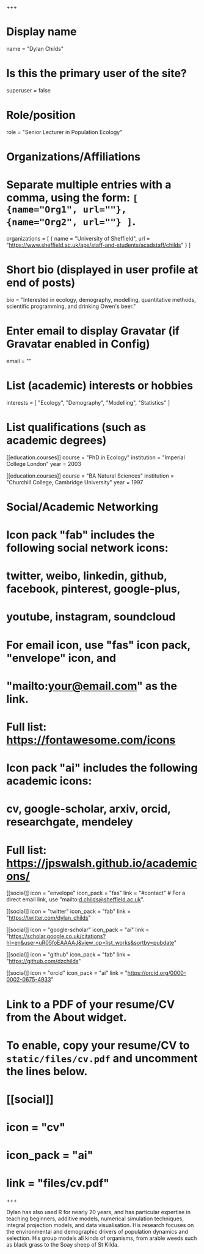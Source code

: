 +++
# Display name
name = "Dylan Childs"

# Is this the primary user of the site?
superuser = false

# Role/position
role = "Senior Lecturer in Population Ecology"

# Organizations/Affiliations
#   Separate multiple entries with a comma, using the form: `[ {name="Org1", url=""}, {name="Org2", url=""} ]`.
organizations = [ { name = "University of Sheffield", url = "https://www.sheffield.ac.uk/aps/staff-and-students/acadstaff/childs" } ]

# Short bio (displayed in user profile at end of posts)
bio = "Interested in ecology, demography, modelling, quantitative methods, scientific programming, and drinking Owen's beer."

# Enter email to display Gravatar (if Gravatar enabled in Config)
email = ""

# List (academic) interests or hobbies
interests = [
  "Ecology",
  "Demography",
  "Modelling",
  "Statistics"
]

# List qualifications (such as academic degrees)
[[education.courses]]
  course = "PhD in Ecology"
  institution = "Imperial College London"
  year = 2003

[[education.courses]]
  course = "BA Natural Sciences"
  institution = "Churchill College, Cambridge University"
  year = 1997

# Social/Academic Networking
#
# Icon pack "fab" includes the following social network icons:
#
#   twitter, weibo, linkedin, github, facebook, pinterest, google-plus,
#   youtube, instagram, soundcloud
#
#   For email icon, use "fas" icon pack, "envelope" icon, and
#   "mailto:your@email.com" as the link.
#
#   Full list: https://fontawesome.com/icons
#
# Icon pack "ai" includes the following academic icons:
#
#   cv, google-scholar, arxiv, orcid, researchgate, mendeley
#
#   Full list: https://jpswalsh.github.io/academicons/

[[social]]
  icon = "envelope"
  icon_pack = "fas"
  link = "#contact"  # For a direct email link, use "mailto:d.childs@sheffield.ac.uk".

[[social]]
  icon = "twitter"
  icon_pack = "fab"
  link = "https://twitter.com/dylan_childs"

[[social]]
  icon = "google-scholar"
  icon_pack = "ai"
  link = "https://scholar.google.co.uk/citations?hl=en&user=uR05foEAAAAJ&view_op=list_works&sortby=pubdate"

[[social]]
  icon = "github"
  icon_pack = "fab"
  link = "https://github.com/dzchilds"
  
[[social]]
  icon = "orcid"
  icon_pack = "ai"
  link = "https://orcid.org/0000-0002-0675-4933"
  

# Link to a PDF of your resume/CV from the About widget.
# To enable, copy your resume/CV to `static/files/cv.pdf` and uncomment the lines below.
# [[social]]
#   icon = "cv"
#   icon_pack = "ai"
#   link = "files/cv.pdf"

+++

Dylan has also used R for nearly 20 years, and has particular expertise in teaching beginners, additive models, numerical simulation techniques, integral projection models, and data visualisation. His research focuses on the environmental and demographic drivers of population dynamics and selection. His group models all kinds of organisms, from arable weeds such as black grass to the Soay sheep of St Kilda.

